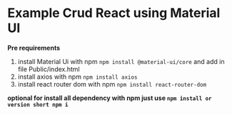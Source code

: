 # Example Crud React using Material UI

**Pre requirements** 

1. install Material Ui with npm ```npm install @material-ui/core``` and add <link rel="stylesheet" href="https://fonts.googleapis.com/css?family=Roboto:300,400,500,700&display=swap" /> in file Public/index.html
2. install axios with npm ```npm install axios``` 
3. install react router dom  with npm ```npm install react-router-dom```


**optional for install all dependency with npm just use ```npm install or version short npm i```**


 
